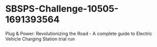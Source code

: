 # SBSPS-Challenge-10505-1691393564
Plug &amp; Power: Revolutionizing the Road - A complete guide to Electric Vehicle Charging Station
trial run
